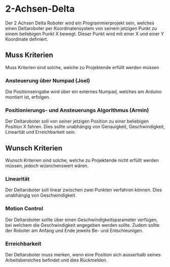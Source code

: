 # 2-Achsen-Delta

Der 2 Achsen Delta Roboter wird ein Programmierprojekt sein, welches einen Deltaroboter per Koordinatensystem von seinem jetzigen Punkt zu einem beliebigen Punkt X bewegt. Dieser Punkt wird mit einer X und einer Y Koordinate definiert.

## Muss Kriterien

Muss Kriterien sind solche, welche zu Projektende erfüllt werden müssen

### Ansteuerung über Numpad (Joel)
Die Positionseingabe wird über ein externes Numpad, welches am Arduino montiert ist, erfolgen.

### Positionierungs- und Ansteuerungs Algorithmus (Armin)
Der Deltaroboter soll von seiner jetzigen Position zu einer beliebigen Position X fahren. Dies sollte unabhängig von Genauigkeit, Geschwindigkeit, Linearität und Erreichbarkeit sein.

## Wunsch Kriterien

Wunsch Kriterien sind solche, welche zu Projektende nicht erfüllt werden müssen, jedoch wüsnchenswert wären.

### Linearität
Der Deltaroboter soll linear zwischen zwei Punkten verfahren können. Dies unabhängig von Geschwindigkeit.

### Motion Control
Der Deltaroboter sollte über einen Geschwindigkeitsparameter verfügen, bei welchem die Geschwindigkeit angegeben werden sollte. Zudem sollte der Roboter am Anfang und Ende jeweils Be- und Entschleunigen.

### Erreichbarkeit
Der Deltaroboter muss merken, wenn eine Position sich ausserhalb seines Arbeitsbereiches befindet und dies Rückmelden.
